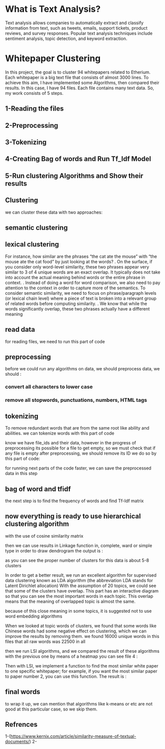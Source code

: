 # What is Text Analysis?
Text analysis allows companies to automatically extract and classify information from text, such as tweets, emails, support tickets, product reviews, and survey responses. Popular text analysis techniques include sentiment analysis, topic detection, and keyword extraction.

# Whitepaper Clustering

In this project, the goal is to cluster 94 whitepapers related to Etherium. Each whitepaper is a big text file that consists of almost 3000 lines.
To achieve this aim, I have implemented some Algorithms, then compared their results.
In this case, I have 94 files. Each file contains many text data. So, my work consists of 5 steps.
## 1-Reading the files
## 2-Preprocessing
## 3-Tokenizing
## 4-Creating Bag of words and Run Tf_Idf Model
## 5-Run clustering Algorithms and Show their results 

## Clustering
we can cluster these data with two approaches:
## semantic clustering
## lexical clustering
For instance, how similar are the phrases “the cat ate the mouse” with “the mouse ate the cat food” by just looking at the words?
. On the surface, if you consider only word-level similarity, these two phrases appear very similar to 3 of  4 unique words are an exact overlap. It typically does not take into account the actual meaning behind words or the entire phrase in context.
. Instead of doing a word for word comparison, we also need to pay attention to the context in order to capture more of the semantics.
To consider semantic similarity, we need to focus on phrase/paragraph levels (or lexical chain level) where a piece of text is broken into a relevant group of related words before computing similarity.
. We know that while the words significantly overlap, these two phrases actually have a different meaning

## read data 
for reading files, we need to run this part of code


## preprocessing
before we could run any algorithms on data, we should preprocess data, 
we should :
### convert all characters to lower case
### remove all stopwords, punctuations, numbers, HTML tags 

## tokenizing
To remove redundant words that are from the same root like ability and abilities.
we can tokenize words
with this part of code

know we have file_ids and their data, however in the progress of preprocessing its possible for a file to get empty, so we must check that if any file is empty after preprocessing, we should remove its ID
we do so by this part of code:







for running next parts of the code faster, we can save the preprocessed data in this step

## bag of word and tfidf
the next step is to find the frequency of words and find Tf-Idf matrix 



## now everything is ready to use hierarchical clustering algorithm
with the use of cosine similarity matrix 

then we can use results in Linkage function in, complete, ward or simple type in order to draw dendrogram
the output is :




as you can see the proper number of clusters for this data is about 5-8 clusters 

In order to get a better result, we run an excellent algorithm for supervised data clustering known as LDA algorithm (the abbreviation LDA stands for Latent Dirichlet allocation)
With the assumption of 20 topics, we could see that some of the clusters have overlap. This part has an interactive diagram so that you can see the most important words in each topic.
This overlap means that the meaning of overlapped topic is almost the same.

because of this close meaning in some topics, it is suggested not to use word embedding algorithms 

When we looked at topic words of clusters, we found that some words like Chinese words had some negative effect on clustering, which we can improve the results by removing them.
we found 16000 unique words in this files that all raw words was 22500 in all 

then we run LSI algorithms, and we compared the result of these algorithms with the previous one by means of a heatmap 
you can see file 4 :





Then with LSI, we implement a function to find the most similar white paper to one specific whitepaper; for example, if you want the most similar paper to paper number 2, you can use this function.
The result is :

## final words
to wrap it up, we can mention that algorithms like k-means or etc are not good at this particular case, so we skip them.

## Refrences

1-(https://www.kernix.com/article/similarity-measure-of-textual-documents/)
2-
